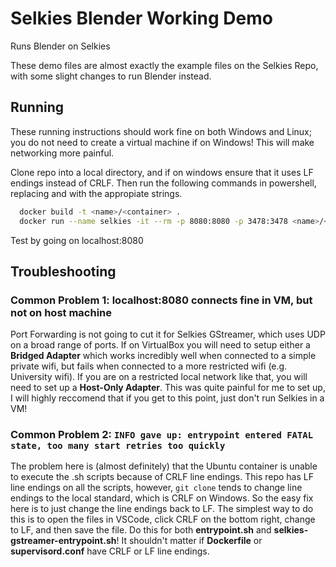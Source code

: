 
# Selkies Blender Working Demo

Runs Blender on Selkies

These demo files are almost exactly the example files on the Selkies Repo, with some slight changes to run Blender instead.


## Running

These running instructions should work fine on both Windows and Linux; you do not need to create a virtual machine if on Windows! This will make networking more painful.

Clone repo into a local directory, and if on windows ensure that it uses LF endings instead of CRLF. Then run the following commands in powershell, replacing <name> and <container> with the appropiate strings.

```bash
  docker build -t <name>/<container> .
  docker run --name selkies -it --rm -p 8080:8080 -p 3478:3478 <name>/<container>
```

Test by going on localhost:8080
## Troubleshooting

### Common Problem 1: localhost:8080 connects fine in VM, but not on host machine

Port Forwarding is not going to cut it for Selkies GStreamer, which uses UDP on a broad range of ports. If on VirtualBox you will need to setup either a **Bridged Adapter** which works incredibly well when connected to a simple private wifi, but fails when connected to a more restricted wifi (e.g. University wifi). If you are on a restricted local network like that, you will need to set up a **Host-Only Adapter**. This was quite painful for me to set up, I will highly reccomend that if you get to this point, just don't run Selkies in a VM!

### Common Problem 2: ```INFO gave up: entrypoint entered FATAL state, too many start retries too quickly```

The problem here is (almost definitely) that the Ubuntu container is unable to execute the .sh scripts because of CRLF line endings. This repo has LF line endings on all the scripts, however, ```git clone``` tends to change line endings to the local standard, which is CRLF on Windows. So the easy fix here is to just change the line endings back to LF. The simplest way to do this is to open the files in VSCode, click CRLF on the bottom right, change to LF, and then save the file. Do this for both **entrypoint.sh** and **selkies-gstreamer-entrypoint.sh**! It shouldn't matter if **Dockerfile** or **supervisord.conf** have CRLF or LF line endings. 
